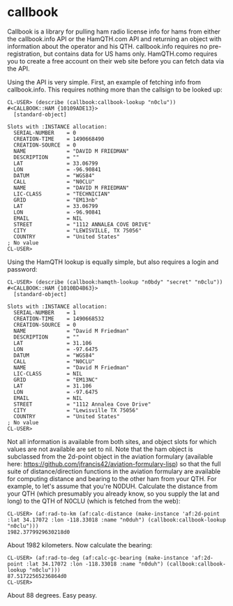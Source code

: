 # callbook

Callbook is a library for pulling ham radio license info for hams from either the callbook.info API or the HamQTH.com API and returning an object with information about the operator and his QTH. callbook.info requires no pre-registration, but contains data for US hams only. HamQTH.como requires you to create a free account on their web site before you can fetch data via the API.

Using the API is very simple. First, an example of fetching info from callbook.info. This requires nothing more than the callsign to be looked up:

````
CL-USER> (describe (callbook:callbook-lookup "n0clu"))
#<CALLBOOK::HAM {10109ADE13}>
  [standard-object]

Slots with :INSTANCE allocation:
  SERIAL-NUMBER    = 0
  CREATION-TIME    = 1490668490
  CREATION-SOURCE  = 0
  NAME             = "DAVID M FRIEDMAN"
  DESCRIPTION      = ""
  LAT              = 33.06799
  LON              = -96.90841
  DATUM            = "WGS84"
  CALL             = "N0CLU"
  NAME             = "DAVID M FRIEDMAN"
  LIC-CLASS        = "TECHNICIAN"
  GRID             = "EM13nb"
  LAT              = 33.06799
  LON              = -96.90841
  EMAIL            = NIL
  STREET           = "1112 ANNALEA COVE DRIVE"
  CITY             = "LEWISVILLE, TX 75056"
  COUNTRY          = "United States"
; No value
CL-USER>
````

Using the HamQTH lookup is equally simple, but also requires a login and password:

````
CL-USER> (describe (callbook:hamqth-lookup "n0bdy" "secret" "n0clu"))
#<CALLBOOK::HAM {1010BD4B63}>
  [standard-object]

Slots with :INSTANCE allocation:
  SERIAL-NUMBER    = 1
  CREATION-TIME    = 1490668532
  CREATION-SOURCE  = 0
  NAME             = "David M Friedman"
  DESCRIPTION      = ""
  LAT              = 31.106
  LON              = -97.6475
  DATUM            = "WGS84"
  CALL             = "N0CLU"
  NAME             = "David M Friedman"
  LIC-CLASS        = NIL
  GRID             = "EM13NC"
  LAT              = 31.106
  LON              = -97.6475
  EMAIL            = NIL
  STREET           = "1112 Annalea Cove Drive"
  CITY             = "Lewisville TX 75056"
  COUNTRY          = "United States"
; No value
CL-USER>
````

Not all information is available from both sites, and object slots for which values are not available are set to nil. Note that the ham object is subclassed from the 2d-point object in the aviation formulary (available here: https://github.com/jfrancis42/aviation-formulary-lisp) so that the full suite of distance/direction functions in the aviation formulary are available for computing distance and bearing to the other ham from your QTH. For example, to let's assume that you're N0DUH. Calculate the distance from your QTH (which presumably you already know, so you supply the lat and long) to the QTH of N0CLU (which is fetched from the web):

````
CL-USER> (af:rad-to-km (af:calc-distance (make-instance 'af:2d-point :lat 34.17072 :lon -118.33018 :name "n0duh") (callbook:callbook-lookup "n0clu")))
1982.3779929630218d0
````

About 1982 kilometers. Now calculate the bearing:

````
CL-USER> (af:rad-to-deg (af:calc-gc-bearing (make-instance 'af:2d-point :lat 34.17072 :lon -118.33018 :name "n0duh") (callbook:callbook-lookup "n0clu")))
87.51722565236864d0
CL-USER>
````

About 88 degrees. Easy peasy.
